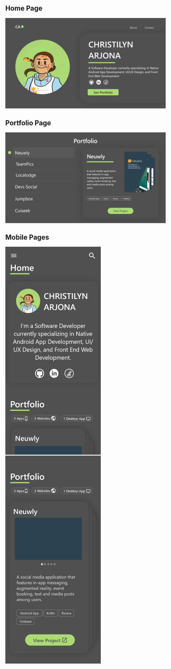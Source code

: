 <h2>Home Page</h2>

![](/public/home.png)

<h2>Portfolio Page</h2>

![](/public/portfolio.png)

<h2>Mobile Pages</h2>

<img src="public/Home_Mobile.png" alt="Home page mobile" width="300" style="margin-right: 15"/> <img src="public/Portfolio_Mobile.png" alt="Home page mobile" width="300"/>

